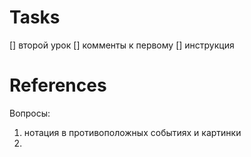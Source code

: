 # Tasks
[] второй урок
[] комменты к первому
[] инструкция


# References
Вопросы:
1. нотация в противоположных событиях и картинки
2. 
